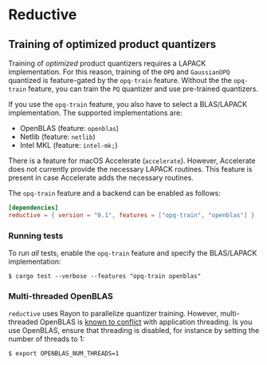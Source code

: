 # Reductive

## Training of optimized product quantizers

Training of *optimized* product quantizers requires a LAPACK
implementation. For this reason, training of the `OPQ` and
`GaussianOPQ` quantized is feature-gated by the `opq-train` feature.
Without the the `opq-train` feature, you can train the `PQ` quantizer
and use pre-trained quantizers.

If you use the `opq-train` feature, you also have to select a
BLAS/LAPACK implementation. The supported implementations are:

* OpenBLAS (feature: `openblas`)
* Netlib (feature: `netlib`)
* Intel MKL (feature: `intel-mk;`)

There is a feature for macOS Accelerate (`accelerate`). However,
Accelerate does not currently provide the necessary LAPACK
routines. This feature is present in case Accelerate adds the
necessary routines.

The `opq-train` feature and a backend can be enabled as follows:

~~~toml
[dependencies]
reductive = { version = "0.1", features = ["opq-train", "openblas"] }
~~~

### Running tests

To run *all* tests, enable the `opq-train` feature and specify the
BLAS/LAPACK implementation:

~~~shell
$ cargo test --verbose --features "opq-train openblas"
~~~

### Multi-threaded OpenBLAS

`reductive` uses Rayon to parallelize quantizer training. However,
multi-threaded OpenBLAS is [known to
conflict](https://github.com/xianyi/OpenBLAS/wiki/faq#multi-threaded)
with application threading. Is you use OpenBLAS, ensure that threading
is disabled, for instance by setting the number of threads to 1:

~~~shell
$ export OPENBLAS_NUM_THREADS=1
~~~

